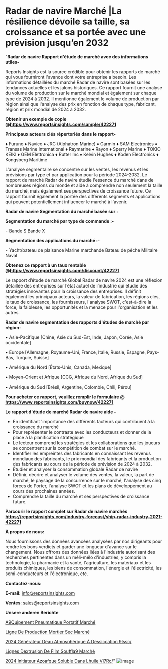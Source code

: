 # Radar de navire Marché |La résilience dévoile sa taille, sa croissance et sa portée avec une prévision jusqu’en 2032

"<strong>Radar de navire Rapport d'étude de marché avec des informations utiles-</strong>

Reports Insights est la source crédible pour obtenir les rapports de marché qui vous fourniront l'avance dont votre entreprise a besoin. Les informations détaillées du marché Radar de navire sont basées sur les tendances actuelles et les jalons historiques. Ce rapport fournit une analyse du volume de production sur le marché mondial et également sur chaque type de 2024 à 2032. Il mentionne également le volume de production par région ainsi que l'analyse des prix en fonction de chaque type, fabricant, région et prix mondial de 2024 à 2032.

<strong><b>Obtenir un exemple de copie @</b></strong><a href=https://www.reportsinsights.com/sample/422271><strong><b>https://www.reportsinsights.com/sample/422271</b></strong></a>

<b>Principaux acteurs clés répertoriés dans le rapport-</b>

<b> </b>♦ Furuno
♦ Navico
♦ JRC (Alphatron Marine)
♦ Garmin
♦ SAM Electronics
♦ Transas Marine International
♦ Raymarine
♦ Rayon
♦ Sperry Marine
♦ TOKIO KEIKI
♦ GEM Elettronica
♦ Rutter Inc
♦ Kelvin Hughes
♦ Koden Electronics
♦ Kongsberg Maritime

L'analyse segmentaire se concentre sur les ventes, les revenus et les prévisions par type et par application pour la période 2024-2032. Le rapport de marché Radar de navire étudie l'essence du marché dans de nombreuses régions du monde et aide à comprendre non seulement la taille du marché, mais également ses perspectives de croissance future. Ce rapport fournit également la portée des différents segments et applications qui peuvent potentiellement influencer le marché à l'avenir.

<strong>Radar de navire Segmentation du marché basée sur :</strong>

<strong>Segmentation du marché par type de commande :-</strong>

⁃ Bande S
Bande X

<strong>Segmentation des applications du marché :-</strong>

⁃ Yacht/bateau de plaisance
Marine marchande
Bateau de pêche
Militaire Naval

<strong><b>Obtenez ce rapport à un taux rentable @</b></strong><a href=https://www.reportsinsights.com/discount/422271><strong><b>https://www.reportsinsights.com/discount/422271</b></strong></a>

Le rapport d’étude de marché Global Radar de navire 2024 est une réflexion détaillée des entreprises sur l’état actuel de l’industrie qui étudie des stratégies innovantes pour la croissance des entreprises. Il définit également les principaux acteurs, la valeur de fabrication, les régions clés, le taux de croissance, les fournisseurs, l'analyse SWOT, c'est-à-dire la force, la faiblesse, les opportunités et la menace pour l'organisation et les autres.

<strong>Radar de navire segmentation des rapports d'études de marché par région-</strong>

• Asie-Pacifique [Chine, Asie du Sud-Est, Inde, Japon, Corée, Asie occidentale]

• Europe [Allemagne, Royaume-Uni, France, Italie, Russie, Espagne, Pays-Bas, Turquie, Suisse]

• Amérique du Nord [États-Unis, Canada, Mexique]

• Moyen-Orient et Afrique [CCG, Afrique du Nord, Afrique du Sud]

• Amérique du Sud [Brésil, Argentine, Colombie, Chili, Pérou]

<strong>Pour acheter ce rapport, veuillez remplir le formulaire @   <a href=https://www.reportsinsights.com/buynow/422271>https://www.reportsinsights.com/buynow/422271</a></strong>

<strong>Le rapport d'étude de marché Radar de navire aide -</strong>
<ul>
  <li>En identifiant 'importance des différents facteurs qui contribuent à la croissance du marché</li>
  <li>Pour représenter le contraste avec les conducteurs et donner de la place à la planification stratégique</li>
  <li>Le lecteur comprend les stratégies et les collaborations que les joueurs se concentrent sur la compétition de combat sur le marché.</li>
  <li>Identifier les empreintes des fabricants en connaissant les revenus mondiaux des fabricants, le prix mondial des fabricants et la production des fabricants au cours de la période de prévision de 2024 à 2032.</li>
  <li>Étudier et analyser la consommation globale Radar de navire</li>
  <li>Définir, décrire et analyser le volume des ventes, la valeur, la part de marché, le paysage de la concurrence sur le marché, l'analyse des cinq forces de Porter, l'analyse SWOT et les plans de développement au cours des prochaines années.</li>
  <li>Comprendre la taille du marché et ses perspectives de croissance future.</li>
</ul>

<strong>Parcourir le rapport complet sur Radar de navire marchés <a href=https://reportsinsights.com/industry-forecast/ship-radar-industry-2021-422271>https://reportsinsights.com/industry-forecast/ship-radar-industry-2021-422271</a></strong>

<strong>À propos de nous:</strong>

Nous fournissons des données avancées analysées par nos dirigeants pour rendre les bons verdicts et garder une longueur d'avance sur le changement. Nous offrons des données liées à l'industrie autorisant des recherches pertinentes dans un méli-mélo d'industries, y compris la technologie, la pharmacie et la santé, l'agriculture, les matériaux et les produits chimiques, les biens de consommation, l'énergie et l'électricité, les semi-conducteurs et l'électronique, etc.

<strong>Contactez-nous:</strong>

<strong>E-mail:</strong> <a href=mailto:info@reportsinsights.com>info@reportsinsights.com</a>

<strong>Ventes</strong>: <a href=mailto:sales@reportsinsights.com>sales@reportsinsights.com</a>

<strong>Unsere anderen Berichte</strong>

<a href=https://www.linkedin.com/pulse/%C3%A9quipement-pneumatique-portatif-march%C3%A9-rapport-yjrlc/>A9Quipement Pneumatique Portatif Marché</a>

<a href=https://www.linkedin.com/pulse/ligne-de-production-mortier-sec-march%C3%A9-2024-g0ifc/>Ligne De Production Mortier Sec Marché</a>

<a href=https://www.linkedin.com/pulse/2024-générateur-deau-atmosphérique-à-dessiccation-9issc/>2024 Générateur Deau Atmosphérique À Dessiccation 9Issc/</a>

<a href=https://www.linkedin.com/pulse/lignes-dextrusion-de-film-souffl%C3%A9-march%C3%A9-rapport-mjvaf/>Lignes Dextrusion De Film Souffla9 Marché</a>

<a href=https://www.linkedin.com/pulse/2024-initiateur-azo%C3%AFque-soluble-dans-lhuile-vl7rc/>2024 Initiateur Azoafque Soluble Dans Lhuile Vl7Rc/</a>"
![image](https://github.com/daminid12/RImarket/assets/158430485/480d794b-1c78-4608-8783-baf8dcc8f984)
